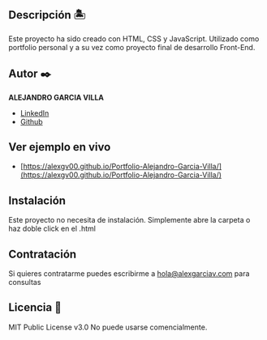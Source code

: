 ## Descripción 🏝
Este proyecto ha sido creado con HTML, CSS y JavaScript. Utilizado como portfolio personal y a su vez como proyecto final de desarrollo Front-End.


## Autor ✒️
**ALEJANDRO GARCIA VILLA**

* [LinkedIn](www.linkedin.com/in/alejandrogarciav)
* [Github](https://github.com/Alexgarciav)

## Ver ejemplo en vivo 
- [https://alexgv00.github.io/Portfolio-Alejandro-Garcia-Villa/](https://alexgv00.github.io/Portfolio-Alejandro-Garcia-Villa/)

## Instalación 
Este proyecto no necesita de instalación. Simplemente abre la carpeta o haz doble click en el .html
  
## Contratación
Si quieres contratarme puedes escribirme a hola@alexgarciav.com para consultas


## Licencia 📄
MIT Public License v3.0
No puede usarse comencialmente.